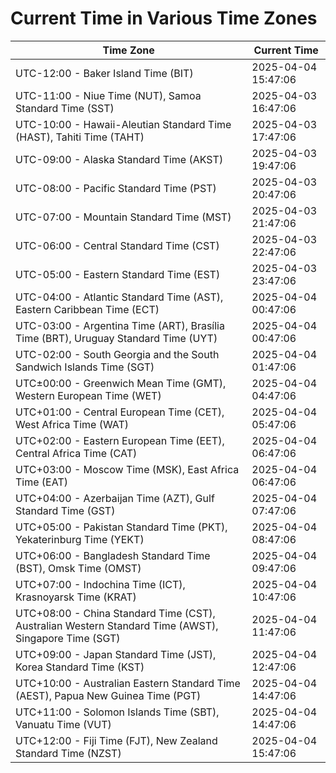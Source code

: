 # Current Time in Various Time Zones

| Time Zone | Current Time |
|-----------|--------------|
| UTC-12:00 - Baker Island Time (BIT) | 2025-04-04 15:47:06 |
| UTC-11:00 - Niue Time (NUT), Samoa Standard Time (SST) | 2025-04-03 16:47:06 |
| UTC-10:00 - Hawaii-Aleutian Standard Time (HAST), Tahiti Time (TAHT) | 2025-04-03 17:47:06 |
| UTC-09:00 - Alaska Standard Time (AKST) | 2025-04-03 19:47:06 |
| UTC-08:00 - Pacific Standard Time (PST) | 2025-04-03 20:47:06 |
| UTC-07:00 - Mountain Standard Time (MST) | 2025-04-03 21:47:06 |
| UTC-06:00 - Central Standard Time (CST) | 2025-04-03 22:47:06 |
| UTC-05:00 - Eastern Standard Time (EST) | 2025-04-03 23:47:06 |
| UTC-04:00 - Atlantic Standard Time (AST), Eastern Caribbean Time (ECT) | 2025-04-04 00:47:06 |
| UTC-03:00 - Argentina Time (ART), Brasília Time (BRT), Uruguay Standard Time (UYT) | 2025-04-04 00:47:06 |
| UTC-02:00 - South Georgia and the South Sandwich Islands Time (SGT) | 2025-04-04 01:47:06 |
| UTC±00:00 - Greenwich Mean Time (GMT), Western European Time (WET) | 2025-04-04 04:47:06 |
| UTC+01:00 - Central European Time (CET), West Africa Time (WAT) | 2025-04-04 05:47:06 |
| UTC+02:00 - Eastern European Time (EET), Central Africa Time (CAT) | 2025-04-04 06:47:06 |
| UTC+03:00 - Moscow Time (MSK), East Africa Time (EAT) | 2025-04-04 06:47:06 |
| UTC+04:00 - Azerbaijan Time (AZT), Gulf Standard Time (GST) | 2025-04-04 07:47:06 |
| UTC+05:00 - Pakistan Standard Time (PKT), Yekaterinburg Time (YEKT) | 2025-04-04 08:47:06 |
| UTC+06:00 - Bangladesh Standard Time (BST), Omsk Time (OMST) | 2025-04-04 09:47:06 |
| UTC+07:00 - Indochina Time (ICT), Krasnoyarsk Time (KRAT) | 2025-04-04 10:47:06 |
| UTC+08:00 - China Standard Time (CST), Australian Western Standard Time (AWST), Singapore Time (SGT) | 2025-04-04 11:47:06 |
| UTC+09:00 - Japan Standard Time (JST), Korea Standard Time (KST) | 2025-04-04 12:47:06 |
| UTC+10:00 - Australian Eastern Standard Time (AEST), Papua New Guinea Time (PGT) | 2025-04-04 14:47:06 |
| UTC+11:00 - Solomon Islands Time (SBT), Vanuatu Time (VUT) | 2025-04-04 14:47:06 |
| UTC+12:00 - Fiji Time (FJT), New Zealand Standard Time (NZST) | 2025-04-04 15:47:06 |
